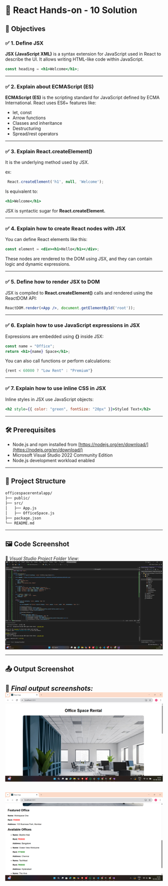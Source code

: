 # 📘 React Hands-on - 10 Solution

## 📘 Objectives

### ✅ 1. Define JSX

**JSX (JavaScript XML)** is a syntax extension for JavaScript used in React to describe the UI. It allows writing HTML-like code within JavaScript.

```jsx
const heading = <h1>Welcome</h1>;
```
---

### ✅ 2. Explain about ECMAScript (ES)

**ECMAScript (ES)** is the scripting standard for JavaScript defined by ECMA International. React uses ES6+ features like:

- let, const
- Arrow functions
- Classes and inheritance
- Destructuring
- Spread/rest operators

---
### ✅ 3. Explain React.createElement()

It is the underlying method used by JSX.

ex:
```jsx
 React.createElement('h1', null, 'Welcome');
```
Is equivalent to:

```jsx
<h1>Welcome</h1>
```
JSX is syntactic sugar for **React.createElement.**

---
### ✅ 4. Explain how to create React nodes with JSX

You can define React elements like this:

```jsx
const element = <div><h1>Hello</h1></div>;
```
These nodes are rendered to the DOM using JSX, and they can contain logic and dynamic expressions.

---
### ✅ 5. Define how to render JSX to DOM

JSX is compiled to **React.createElement()** calls and rendered using the ReactDOM API:

```jsx
ReactDOM.render(<App />, document.getElementById('root'));
```
---

### ✅ 6. Explain how to use JavaScript expressions in JSX

Expressions are embedded using **{}** inside JSX:
```jsx
const name = "Office";
return <h1>{name} Space</h1>;

```
You can also call functions or perform calculations:
```jsx
{rent < 60000 ? "Low Rent" : "Premium"}

```
---

### ✅ 7. Explain how to use inline CSS in JSX

Inline styles in JSX use JavaScript objects:

```jsx
<h2 style={{ color: "green", fontSize: "20px" }}>Styled Text</h2>

```
---

## 🛠 Prerequisites

- Node.js and npm installed from [https://nodejs.org/en/download/](https://nodejs.org/en/download/)
- Microsoft Visual Studio 2022 Community Edition
- Node.js development workload enabled

---
## 📁 Project Structure
```
officespacerentalapp/
├── public/
├── src/
│   ├── App.js
│   ├── OfficeSpace.js
├── package.json
└── README.md
```
---

## 🖼️ Code Screenshot
📌 *Visual Studio Project Folder View:* 
![alt text](image.png)

---

## 📤 Output Screenshot

📌 *Final output screenshots:*
![alt text](image-1.png)
---
![alt text](image-2.png)
---
